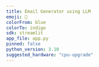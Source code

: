 ```yaml
---
title: Email Generator using LLM
emoji: 🚀
colorFrom: blue
colorTo: indigo
sdk: streamlit
app_file: app.py
pinned: false
python_version: 3.10
suggested_hardware: "cpu-upgrade"
---
```


